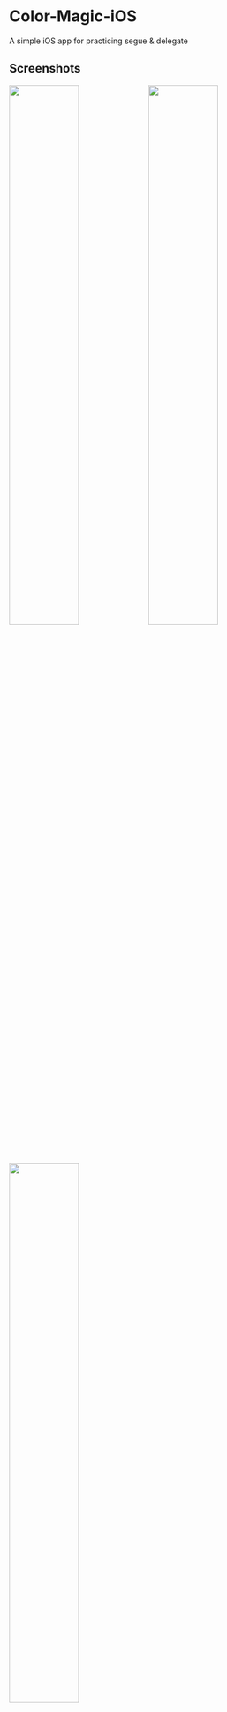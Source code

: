 # Color-Magic-iOS
A simple iOS app for practicing segue &amp; delegate

## Screenshots
<img src="https://user-images.githubusercontent.com/16203864/167437335-6dfcbc0c-0ad1-42c5-afe8-eb7d42871968.png" width=50%><img src="https://user-images.githubusercontent.com/16203864/167437345-f0d067f5-7447-42fa-b6d8-b228ea75a798.png" width=50%>
<img src="https://user-images.githubusercontent.com/16203864/167437350-ff49e8be-8e12-423c-88ca-54d29dd7effe.png" width=50%>
